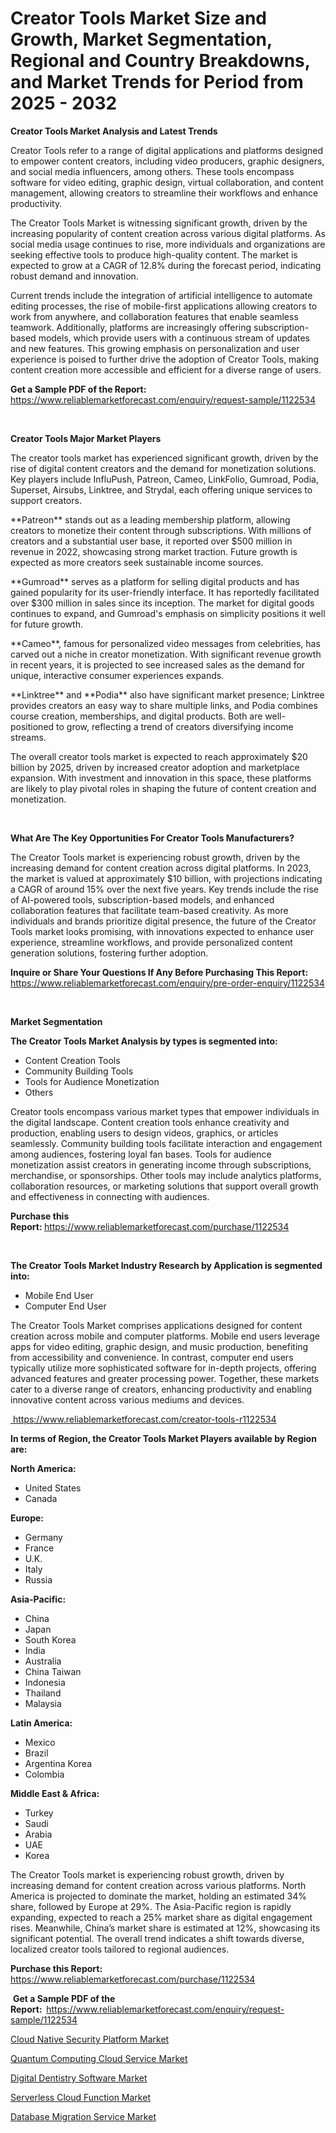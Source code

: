<p><h1>Creator Tools Market Size and Growth, Market Segmentation, Regional and Country Breakdowns, and Market Trends for Period from 2025 -  2032</h1></p><p><strong>Creator Tools Market Analysis and Latest Trends</strong></p>
<p><p>Creator Tools refer to a range of digital applications and platforms designed to empower content creators, including video producers, graphic designers, and social media influencers, among others. These tools encompass software for video editing, graphic design, virtual collaboration, and content management, allowing creators to streamline their workflows and enhance productivity.</p><p>The Creator Tools Market is witnessing significant growth, driven by the increasing popularity of content creation across various digital platforms. As social media usage continues to rise, more individuals and organizations are seeking effective tools to produce high-quality content. The market is expected to grow at a CAGR of 12.8% during the forecast period, indicating robust demand and innovation.</p><p>Current trends include the integration of artificial intelligence to automate editing processes, the rise of mobile-first applications allowing creators to work from anywhere, and collaboration features that enable seamless teamwork. Additionally, platforms are increasingly offering subscription-based models, which provide users with a continuous stream of updates and new features. This growing emphasis on personalization and user experience is poised to further drive the adoption of Creator Tools, making content creation more accessible and efficient for a diverse range of users.</p></p>
<p><strong>Get a Sample PDF of the Report:&nbsp;</strong> <a href="https://www.reliablemarketforecast.com/enquiry/request-sample/1122534?utm_campaign=1900&utm_medium=2&utm_source=Github&utm_content=ia&utm_term=10032025&utm_id=creator-tools">https://www.reliablemarketforecast.com/enquiry/request-sample/1122534</a></p>
<p>&nbsp;</p>
<p><strong>Creator Tools Major Market Players</strong></p>
<p><p>The creator tools market has experienced significant growth, driven by the rise of digital content creators and the demand for monetization solutions. Key players include InfluPush, Patreon, Cameo, LinkFolio, Gumroad, Podia, Superset, Airsubs, Linktree, and Strydal, each offering unique services to support creators.</p><p>**Patreon** stands out as a leading membership platform, allowing creators to monetize their content through subscriptions. With millions of creators and a substantial user base, it reported over $500 million in revenue in 2022, showcasing strong market traction. Future growth is expected as more creators seek sustainable income sources.</p><p>**Gumroad** serves as a platform for selling digital products and has gained popularity for its user-friendly interface. It has reportedly facilitated over $300 million in sales since its inception. The market for digital goods continues to expand, and Gumroad's emphasis on simplicity positions it well for future growth.</p><p>**Cameo**, famous for personalized video messages from celebrities, has carved out a niche in creator monetization. With significant revenue growth in recent years, it is projected to see increased sales as the demand for unique, interactive consumer experiences expands.</p><p>**Linktree** and **Podia** also have significant market presence; Linktree provides creators an easy way to share multiple links, and Podia combines course creation, memberships, and digital products. Both are well-positioned to grow, reflecting a trend of creators diversifying income streams.</p><p>The overall creator tools market is expected to reach approximately $20 billion by 2025, driven by increased creator adoption and marketplace expansion. With investment and innovation in this space, these platforms are likely to play pivotal roles in shaping the future of content creation and monetization.</p></p>
<p>&nbsp;</p>
<p><strong>What Are The Key Opportunities For Creator Tools Manufacturers?</strong></p>
<p><p>The Creator Tools market is experiencing robust growth, driven by the increasing demand for content creation across digital platforms. In 2023, the market is valued at approximately $10 billion, with projections indicating a CAGR of around 15% over the next five years. Key trends include the rise of AI-powered tools, subscription-based models, and enhanced collaboration features that facilitate team-based creativity. As more individuals and brands prioritize digital presence, the future of the Creator Tools market looks promising, with innovations expected to enhance user experience, streamline workflows, and provide personalized content generation solutions, fostering further adoption.</p></p>
<p><strong>Inquire or Share Your Questions If Any Before Purchasing This Report:</strong> <a href="https://www.reliablemarketforecast.com/enquiry/pre-order-enquiry/1122534?utm_campaign=1900&utm_medium=2&utm_source=Github&utm_content=ia&utm_term=10032025&utm_id=creator-tools">https://www.reliablemarketforecast.com/enquiry/pre-order-enquiry/1122534</a></p>
<p>&nbsp;</p>
<p><strong>Market Segmentation</strong></p>
<p><strong>The Creator Tools Market Analysis by types is segmented into:</strong></p>
<p><ul><li>Content Creation Tools</li><li>Community Building Tools</li><li>Tools for Audience Monetization</li><li>Others</li></ul></p>
<p><p>Creator tools encompass various market types that empower individuals in the digital landscape. Content creation tools enhance creativity and production, enabling users to design videos, graphics, or articles seamlessly. Community building tools facilitate interaction and engagement among audiences, fostering loyal fan bases. Tools for audience monetization assist creators in generating income through subscriptions, merchandise, or sponsorships. Other tools may include analytics platforms, collaboration resources, or marketing solutions that support overall growth and effectiveness in connecting with audiences.</p></p>
<p><strong>Purchase this Report:&nbsp;</strong><a href="https://www.reliablemarketforecast.com/purchase/1122534?utm_campaign=1900&utm_medium=2&utm_source=Github&utm_content=ia&utm_term=10032025&utm_id=creator-tools">https://www.reliablemarketforecast.com/purchase/1122534</a></p>
<p>&nbsp;</p>
<p><strong>The Creator Tools Market Industry Research by Application is segmented into:</strong></p>
<p><ul><li>Mobile End User</li><li>Computer End User</li></ul></p>
<p><p>The Creator Tools Market comprises applications designed for content creation across mobile and computer platforms. Mobile end users leverage apps for video editing, graphic design, and music production, benefiting from accessibility and convenience. In contrast, computer end users typically utilize more sophisticated software for in-depth projects, offering advanced features and greater processing power. Together, these markets cater to a diverse range of creators, enhancing productivity and enabling innovative content across various mediums and devices.</p></p>
<p><a href="https://www.reliablemarketforecast.com/creator-tools-r1122534?utm_campaign=1900&utm_medium=2&utm_source=Github&utm_content=ia&utm_term=10032025&utm_id=creator-tools">&nbsp;https://www.reliablemarketforecast.com/creator-tools-r1122534</a></p>
<p><strong>In terms of Region, the Creator Tools Market Players available by Region are:</strong></p>
<p>
    <p> <strong> North America: </strong>
        <ul>
            <li>United States</li>
            <li>Canada</li>
        </ul>
        </p> 
    <p> <strong> Europe: </strong>
        <ul>
            <li>Germany</li>
            <li>France</li>
            <li>U.K.</li>
            <li>Italy</li>
            <li>Russia</li>
        </ul>
        </p> 
    <p> <strong> Asia-Pacific: </strong>
        <ul>
            <li>China</li>
            <li>Japan</li>
            <li>South Korea</li>
            <li>India</li>
            <li>Australia</li>
            <li>China Taiwan</li>
            <li>Indonesia</li>
            <li>Thailand</li>
            <li>Malaysia</li>
        </ul>
        </p> 
    <p> <strong> Latin America: </strong>
        <ul>
            <li>Mexico</li>
            <li>Brazil</li>
            <li>Argentina Korea</li>
            <li>Colombia</li>
        </ul>
        </p> 
    <p> <strong> Middle East & Africa: </strong>
        <ul>
            <li>Turkey</li>
            <li>Saudi</li>
            <li>Arabia</li>
            <li>UAE</li>
            <li>Korea</li>
        </ul>
    </p>
    </p>
<p><p>The Creator Tools market is experiencing robust growth, driven by increasing demand for content creation across various platforms. North America is projected to dominate the market, holding an estimated 34% share, followed by Europe at 29%. The Asia-Pacific region is rapidly expanding, expected to reach a 25% market share as digital engagement rises. Meanwhile, China’s market share is estimated at 12%, showcasing its significant potential. The overall trend indicates a shift towards diverse, localized creator tools tailored to regional audiences.</p></p>
<p><strong>Purchase this Report: </strong><a href="https://www.reliablemarketforecast.com/purchase/1122534?utm_campaign=1900&utm_medium=2&utm_source=Github&utm_content=ia&utm_term=10032025&utm_id=creator-tools">https://www.reliablemarketforecast.com/purchase/1122534</a></p>
<p>&nbsp;<strong>Get a Sample PDF of the Report:&nbsp;&nbsp;</strong><a href="https://www.reliablemarketforecast.com/enquiry/request-sample/1122534?utm_campaign=1900&utm_medium=2&utm_source=Github&utm_content=ia&utm_term=10032025&utm_id=creator-tools">https://www.reliablemarketforecast.com/enquiry/request-sample/1122534</a></p>
<p><strong></strong></p>
<p><p><a href="https://github.com/kemauteve/Market-Research-Report-List-1/blob/main/cloud-native-security-platform-market.md?utm_campaign=1900&utm_medium=2&utm_source=Github&utm_content=ia&utm_term=10032025&utm_id=creator-tools">Cloud Native Security Platform Market</a></p><p><a href="https://github.com/iontahoehlct/Market-Research-Report-List-1/blob/main/quantum-computing-cloud-service-market.md?utm_campaign=1900&utm_medium=2&utm_source=Github&utm_content=ia&utm_term=10032025&utm_id=creator-tools">Quantum Computing Cloud Service Market</a></p><p><a href="https://github.com/habyoneub/Market-Research-Report-List-1/blob/main/digital-dentistry-software-market.md?utm_campaign=1900&utm_medium=2&utm_source=Github&utm_content=ia&utm_term=10032025&utm_id=creator-tools">Digital Dentistry Software Market</a></p><p><a href="https://github.com/nxauwedaroui2/Market-Research-Report-List-1/blob/main/serverless-cloud-function-market.md?utm_campaign=1900&utm_medium=2&utm_source=Github&utm_content=ia&utm_term=10032025&utm_id=creator-tools">Serverless Cloud Function Market</a></p><p><a href="https://github.com/drissahrouk/Market-Research-Report-List-1/blob/main/database-migration-service-market.md?utm_campaign=1900&utm_medium=2&utm_source=Github&utm_content=ia&utm_term=10032025&utm_id=creator-tools">Database Migration Service Market</a></p></p>